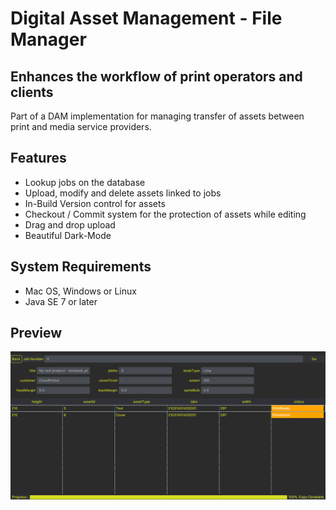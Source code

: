 # Digital Asset Management - File Manager
## Enhances the workflow of print operators and clients
Part of a DAM implementation for managing transfer of assets between print and media service providers.
## Features
* Lookup jobs on the database
* Upload, modify and delete assets linked to jobs
* In-Build Version control for assets
* Checkout / Commit system for the protection of assets while editing
* Drag and drop upload
* Beautiful Dark-Mode
## System Requirements
* Mac OS, Windows or Linux
* Java SE 7 or later
## Preview
![Job View Screen](https://raw.githubusercontent.com/Mallington/DAMFileManager/master/Screen%20Shots/MainView.png?token=AGDLL37MLDNPHHNHEI7GLVC5BD2VK)

